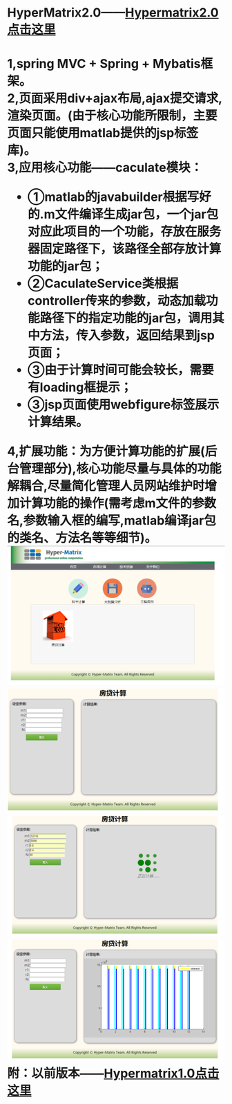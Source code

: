 ﻿HyperMatrix2.0——[Hypermatrix2.0点击这里](http://182.254.246.212:8085)
=================================================================
1,spring MVC + Spring + Mybatis框架。<br/>
2,页面采用div+ajax布局,ajax提交请求,渲染页面。(由于核心功能所限制，主要页面只能使用matlab提供的jsp标签库)。<br/>
3,应用核心功能——caculate模块：<br/>
	<ul><li>①matlab的javabuilder根据写好的.m文件编译生成jar包，一个jar包对应此项目的一个功能，存放在服务器固定路径下，该路径全部存放计算功能的jar包；</li>
	<li>②CaculateService类根据controller传来的参数，动态加载功能路径下的指定功能的jar包，调用其中方法，传入参数，返回结果到jsp页面；</li>
	<li>③由于计算时间可能会较长，需要有loading框提示；</li>
	<li>③jsp页面使用webfigure标签展示计算结果。</li></ul>
4,扩展功能：为方便计算功能的扩展(后台管理部分),核心功能尽量与具体的功能解耦合,尽量简化管理人员网站维护时增加计算功能的操作(需考虑m文件的参数名,参数输入框的编写,matlab编译jar包的类名、方法名等等细节)。<br/>
![image](https://github.com/anian1011/HyperMatrix/blob/master/md_pic/1.png)![image](https://github.com/anian1011/HyperMatrix/blob/master/md_pic/2.png)
![image](https://github.com/anian1011/HyperMatrix/blob/master/md_pic/3.png)![image](https://github.com/anian1011/HyperMatrix/blob/master/md_pic/4.png)
附：以前版本——[Hypermatrix1.0点击这里](http://182.254.246.212)
=================================================================